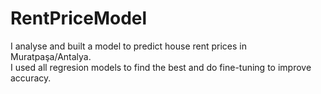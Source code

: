 # RentPriceModel  
I analyse and built a model to predict house rent prices in Muratpaşa/Antalya.  
I used all regresion models to find the best and do fine-tuning to improve accuracy. 

